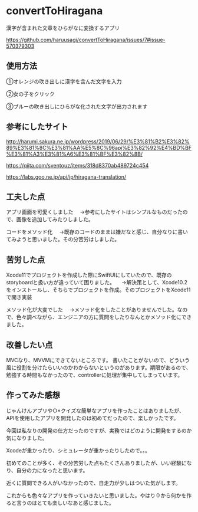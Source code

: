 # convertToHiragana

漢字が含まれた文章をひらがなに変換するアプリ

https://github.com/haruusagi/convertToHiragana/issues/7#issue-570379303

## 使用方法
①オレンジの吹き出しに漢字を含んだ文字を入力

②女の子をクリック

③ブルーの吹き出しにひらがな化された文字が出力されます


## 参考にしたサイト
http://harumi.sakura.ne.jp/wordpress/2019/06/29/%E3%81%B2%E3%82%89%E3%81%8C%E3%81%AA%E5%8C%96api%E3%82%92%E4%BD%BF%E3%81%A3%E3%81%A6%E3%81%BF%E3%82%8B/

https://qiita.com/sventouz/items/318d8370ab489724c454

https://labs.goo.ne.jp/api/jp/hiragana-translation/


## 工夫した点
アプリ画面を可愛くしました
　→参考にしたサイトはシンプルなものだったので、画像を追加してみたりしました。
 
 
コードをメソッド化
　→既存のコードのままは嫌だなと感じ、自分なりに書いてみようと思いました。その分苦労はしました。
 

## 苦労した点
Xcode11でプロジェクトを作成した際にSwiftUIにしていたので、既存のstoryboardと扱い方が違っていて困りました。
　→解決策として、Xcode10.2をインストールし、そちらでプロジェクトを作成。そのプロジェクトをXcode11で開き実装
 
メソッド化が大変でした
　→メソッド化をしたことがありませんでした。なので、色々調べながら、エンジニアの方に質問をしたりなんとかメソッド化にできました。

## 改善したい点
MVCなり、MVVMにできてないところです。
書いたことがないので、どういう風に役割を分けたらいいのかわからないというのがあります。期限があるので、勉強する時間もなかったので、controllerに処理が集中してしまっています。


 
## 作ってみた感想
じゃんけんアプリや○×クイズな簡単なアプリを作ったことはありましたが、APIを使用したアプリを開発したのは初めてだったので、楽しかったです。

今回は私なりの開発の仕方だったのですが、実務ではどのように開発をするのか気になりました。

Xcodeが重かったり、シミュレータが重かったりしたので。。。

初めてのことが多く、その分苦労した点もたくさんありましたが、いい経験になり、自分の力になったと思います。

近くに質問できる人がいなかったので、自走力が少しはついた気がします。

これからも色々なアプリを作っていきたいと思いました。やはり０から何かを作ると言うのはとても楽しいなあと感じました。




